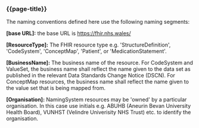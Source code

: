 ### {{page-title}}

The naming conventions defined here use the following naming segments:

**[base URL]:** the base URL  is https://fhir.nhs.wales/

**[ResourceType]:** The FHIR resource type e.g. 'StructureDefinition', 'CodeSystem', 'ConceptMap', 'Patient', or 'MedicationStatement'.  

**[BusinessName]:** The business name of the resource. For CodeSystem and ValueSet, the business name shall reflect the name given to the data set as published in the relevant Data Standards Change Notice (DSCN). For ConceptMap resources, the business name shall reflect the name given to the value set that is being mapped from. 

**[Organisation]:** NamingSystem resources may be 'owned' by a particular organisation. In this case use initials e.g. ABUHB (Aneurin Bevan University Health Board), VUNHST (Velindre Univerisity NHS Trust) etc. to identify the organisation.

<!--
*Note that in some cases the HL7 FHIR standard mandates value sets that do not match the equivalent Wales data standards e.g. [AdministrativeGender](https://hl7.org/fhir/R4/valueset-administrative-gender.html). In this case a concept map is required to map from the HL7 standard to the Welsh standard.*
-->
<br>